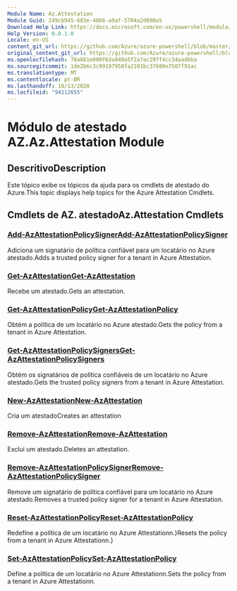 ```yaml
---
Module Name: Az.Attestation
Module Guid: 249cb945-683e-4866-a9af-5704a2d890a5
Download Help Link: https://docs.microsoft.com/en-us/powershell/module/az.attestation
Help Version: 0.0.1.0
Locale: en-US
content_git_url: https://github.com/Azure/azure-powershell/blob/master/src/Attestation/Attestation/help/Az.Attestation.md
original_content_git_url: https://github.com/Azure/azure-powershell/blob/master/src/Attestation/Attestation/help/Az.Attestation.md
ms.openlocfilehash: 78a881e000f63a048e5f2a7ac297f4cc34aadbba
ms.sourcegitcommit: 1de2b6c3c99197958fa2101bc37680e7507f91ac
ms.translationtype: MT
ms.contentlocale: pt-BR
ms.lasthandoff: 10/13/2020
ms.locfileid: "94112655"
---
```

# <span data-ttu-id="7f796-101">Módulo de atestado AZ.</span><span class="sxs-lookup"><span data-stu-id="7f796-101">Az.Attestation Module</span></span>
## <span data-ttu-id="7f796-102">Descritivo</span><span class="sxs-lookup"><span data-stu-id="7f796-102">Description</span></span>
<span data-ttu-id="7f796-103">Este tópico exibe os tópicos da ajuda para os cmdlets de atestado do Azure.</span><span class="sxs-lookup"><span data-stu-id="7f796-103">This topic displays help topics for the Azure Attestation Cmdlets.</span></span>

## <span data-ttu-id="7f796-104">Cmdlets de AZ. atestado</span><span class="sxs-lookup"><span data-stu-id="7f796-104">Az.Attestation Cmdlets</span></span>
### [<span data-ttu-id="7f796-105">Add-AzAttestationPolicySigner</span><span class="sxs-lookup"><span data-stu-id="7f796-105">Add-AzAttestationPolicySigner</span></span>](Add-AzAttestationPolicySigner.md)
<span data-ttu-id="7f796-106">Adiciona um signatário de política confiável para um locatário no Azure atestado.</span><span class="sxs-lookup"><span data-stu-id="7f796-106">Adds a trusted policy signer for a tenant in Azure Attestation.</span></span>

### [<span data-ttu-id="7f796-107">Get-AzAttestation</span><span class="sxs-lookup"><span data-stu-id="7f796-107">Get-AzAttestation</span></span>](Get-AzAttestation.md)
<span data-ttu-id="7f796-108">Recebe um atestado.</span><span class="sxs-lookup"><span data-stu-id="7f796-108">Gets an attestation.</span></span>

### [<span data-ttu-id="7f796-109">Get-AzAttestationPolicy</span><span class="sxs-lookup"><span data-stu-id="7f796-109">Get-AzAttestationPolicy</span></span>](Get-AzAttestationPolicy.md)
<span data-ttu-id="7f796-110">Obtém a política de um locatário no Azure atestado.</span><span class="sxs-lookup"><span data-stu-id="7f796-110">Gets the policy from a tenant in Azure Attestation.</span></span>

### [<span data-ttu-id="7f796-111">Get-AzAttestationPolicySigners</span><span class="sxs-lookup"><span data-stu-id="7f796-111">Get-AzAttestationPolicySigners</span></span>](Get-AzAttestationPolicySigners.md)
<span data-ttu-id="7f796-112">Obtém os signatários de política confiáveis de um locatário no Azure atestado.</span><span class="sxs-lookup"><span data-stu-id="7f796-112">Gets the trusted policy signers from a tenant in Azure Attestation.</span></span>

### [<span data-ttu-id="7f796-113">New-AzAttestation</span><span class="sxs-lookup"><span data-stu-id="7f796-113">New-AzAttestation</span></span>](New-AzAttestation.md)
<span data-ttu-id="7f796-114">Cria um atestado</span><span class="sxs-lookup"><span data-stu-id="7f796-114">Creates an attestation</span></span>

### [<span data-ttu-id="7f796-115">Remove-AzAttestation</span><span class="sxs-lookup"><span data-stu-id="7f796-115">Remove-AzAttestation</span></span>](Remove-AzAttestation.md)
<span data-ttu-id="7f796-116">Exclui um atestado.</span><span class="sxs-lookup"><span data-stu-id="7f796-116">Deletes an attestation.</span></span>

### [<span data-ttu-id="7f796-117">Remove-AzAttestationPolicySigner</span><span class="sxs-lookup"><span data-stu-id="7f796-117">Remove-AzAttestationPolicySigner</span></span>](Remove-AzAttestationPolicySigner.md)
<span data-ttu-id="7f796-118">Remove um signatário de política confiável para um locatário no Azure atestado.</span><span class="sxs-lookup"><span data-stu-id="7f796-118">Removes a trusted policy signer for a tenant in Azure Attestation.</span></span>

### [<span data-ttu-id="7f796-119">Reset-AzAttestationPolicy</span><span class="sxs-lookup"><span data-stu-id="7f796-119">Reset-AzAttestationPolicy</span></span>](Reset-AzAttestationPolicy.md)
<span data-ttu-id="7f796-120">Redefine a política de um locatário no Azure Attestationn.}</span><span class="sxs-lookup"><span data-stu-id="7f796-120">Resets the policy from a tenant in Azure Attestationn.}</span></span>

### [<span data-ttu-id="7f796-121">Set-AzAttestationPolicy</span><span class="sxs-lookup"><span data-stu-id="7f796-121">Set-AzAttestationPolicy</span></span>](Set-AzAttestationPolicy.md)
<span data-ttu-id="7f796-122">Define a política de um locatário no Azure Attestationn.</span><span class="sxs-lookup"><span data-stu-id="7f796-122">Sets the policy from a tenant in Azure Attestationn.</span></span>

